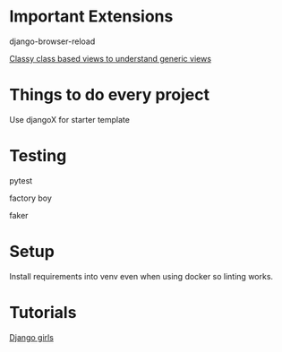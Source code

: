 # Important Extensions

django-browser-reload

[Classy class based views to understand generic views](https://ccbv.co.uk/)

# Things to do every project

Use djangoX for starter template

# Testing

pytest

factory boy

faker

# Setup

Install requirements into venv even when using docker so linting works.

# Tutorials

[Django girls](https://tutorial.djangogirls.org/en/installation/#pythonanywhere-account)

